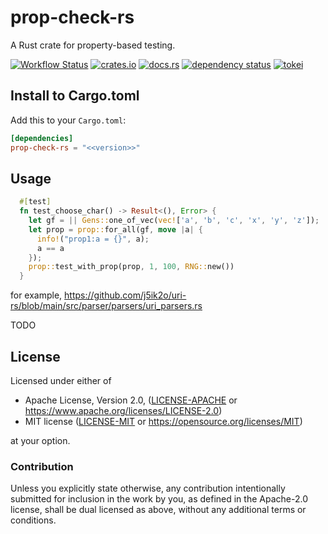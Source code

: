 # prop-check-rs

A Rust crate for property-based testing.

[![Workflow Status](https://github.com/j5ik2o/prop-check-rs/workflows/Rust/badge.svg)](https://github.com/j5ik2o/prop-check-rs/actions?query=workflow%3A%22Rust%22)
[![crates.io](https://img.shields.io/crates/v/prop-check-rs.svg)](https://crates.io/crates/prop-check-rs)
[![docs.rs](https://docs.rs/prop-check-rs/badge.svg)](https://docs.rs/prop-check-rs)
[![dependency status](https://deps.rs/repo/github/j5ik2o/prop-check-rs/status.svg)](https://deps.rs/repo/github/j5ik2o/prop-check-rs)
[![tokei](https://tokei.rs/b1/github/j5ik2o/prop-check-rs)](https://github.com/XAMPPRocky/tokei)

## Install to Cargo.toml

Add this to your `Cargo.toml`:

```toml
[dependencies]
prop-check-rs = "<<version>>"
```

## Usage

```rust
  #[test]
  fn test_choose_char() -> Result<(), Error> {
    let gf = || Gens::one_of_vec(vec!['a', 'b', 'c', 'x', 'y', 'z']);
    let prop = prop::for_all(gf, move |a| {
      info!("prop1:a = {}", a);
      a == a
    });
    prop::test_with_prop(prop, 1, 100, RNG::new())
  }
```

for example, https://github.com/j5ik2o/uri-rs/blob/main/src/parser/parsers/uri_parsers.rs

TODO

## License

Licensed under either of

* Apache License, Version 2.0, ([LICENSE-APACHE](LICENSE-APACHE) or https://www.apache.org/licenses/LICENSE-2.0)
* MIT license ([LICENSE-MIT](LICENSE-MIT) or https://opensource.org/licenses/MIT)

at your option.

### Contribution

Unless you explicitly state otherwise, any contribution intentionally submitted for inclusion in the work by you, as defined in the Apache-2.0 license, shall be dual licensed as above, without any additional terms or conditions.
